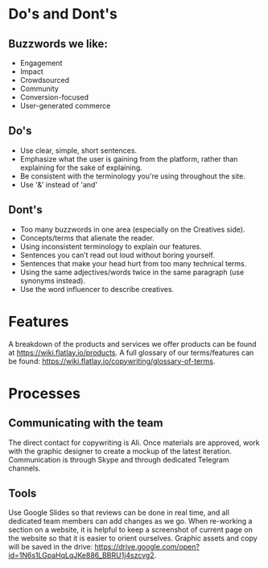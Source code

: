 <!-- TITLE: Copywriting and Marketing -->

# Do's and Dont's
## Buzzwords we like:
* Engagement
* Impact
* Crowdsourced
* Community
* Conversion-focused
* User-generated commerce

## Do's
* Use clear, simple, short sentences.
* Emphasize what the user is gaining from the platform, rather than explaining for the sake of explaining.
* Be consistent with the terminology you're using throughout the site.
* Use '&' instead of 'and'

## Dont's
* Too many buzzwords in one area (especially on the Creatives side).
* Concepts/terms that alienate the reader.
* Using inconsistent terminology to explain our features.
* Sentences you can’t read out loud without boring yourself.
* Sentences that make your head hurt from too many technical terms.
* Using the same adjectives/words twice in the same paragraph (use synonyms instead).
* Use the word influencer to describe creatives.

# Features
A breakdown of the products and services we offer products can be found at https://wiki.flatlay.io/products.
A full glossary of our terms/features can be found: https://wiki.flatlay.io/copywriting/glossary-of-terms.
# Processes
## Communicating with the team
The direct contact for copywriting is Ali. Once materials are approved, work with the graphic designer to create a mockup of the latest iteration. Communication is through Skype and through dedicated Telegram channels.

## Tools
Use Google Slides so that reviews can be done in real time, and all dedicated team members can add changes as we go. When re-working a section on a website, it is helpful to keep a screenshot of current page on the website so that it is easier to orient ourselves.
Graphic assets and copy will be saved in the drive: https://drive.google.com/open?id=1N6s1LGpaHqLqJKe886_BBRU1j4szcvg2.